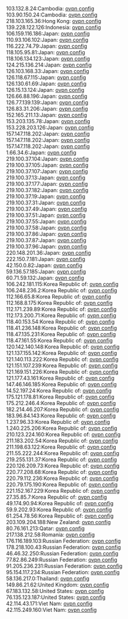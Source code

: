 103.132.8.24:Cambodia: [ovpn config](vpn/103_132_8_24.ovpn)  
103.90.150.24:Cambodia: [ovpn config](vpn/103_90_150_24.ovpn)  
218.103.165.36:Hong Kong: [ovpn config](vpn/218_103_165_36.ovpn)  
139.228.122.126:Indonesia: [ovpn config](vpn/139_228_122_126.ovpn)  
106.159.116.186:Japan: [ovpn config](vpn/106_159_116_186.ovpn)  
110.93.106.102:Japan: [ovpn config](vpn/110_93_106_102.ovpn)  
116.222.74.79:Japan: [ovpn config](vpn/116_222_74_79.ovpn)  
118.105.95.81:Japan: [ovpn config](vpn/118_105_95_81.ovpn)  
118.106.134.123:Japan: [ovpn config](vpn/118_106_134_123.ovpn)  
124.215.136.214:Japan: [ovpn config](vpn/124_215_136_214.ovpn)  
126.103.168.33:Japan: [ovpn config](vpn/126_103_168_33.ovpn)  
126.118.67.115:Japan: [ovpn config](vpn/126_118_67_115.ovpn)  
126.130.61.69:Japan: [ovpn config](vpn/126_130_61_69.ovpn)  
126.15.13.124:Japan: [ovpn config](vpn/126_15_13_124.ovpn)  
126.66.88.196:Japan: [ovpn config](vpn/126_66_88_196.ovpn)  
126.77.139.139:Japan: [ovpn config](vpn/126_77_139_139.ovpn)  
126.83.31.206:Japan: [ovpn config](vpn/126_83_31_206.ovpn)  
152.165.211.13:Japan: [ovpn config](vpn/152_165_211_13.ovpn)  
153.203.135.78:Japan: [ovpn config](vpn/153_203_135_78.ovpn)  
153.228.203.126:Japan: [ovpn config](vpn/153_228_203_126.ovpn)  
157.147.118.202:Japan: [ovpn config](vpn/157_147_118_202.ovpn)  
157.147.118.202:Japan: [ovpn config](vpn/157_147_118_202.ovpn)  
157.147.118.202:Japan: [ovpn config](vpn/157_147_118_202.ovpn)  
1.66.34.6:Japan: [ovpn config](vpn/1_66_34_6.ovpn)  
219.100.37.104:Japan: [ovpn config](vpn/219_100_37_104.ovpn)  
219.100.37.105:Japan: [ovpn config](vpn/219_100_37_105.ovpn)  
219.100.37.107:Japan: [ovpn config](vpn/219_100_37_107.ovpn)  
219.100.37.13:Japan: [ovpn config](vpn/219_100_37_13.ovpn)  
219.100.37.177:Japan: [ovpn config](vpn/219_100_37_177.ovpn)  
219.100.37.182:Japan: [ovpn config](vpn/219_100_37_182.ovpn)  
219.100.37.19:Japan: [ovpn config](vpn/219_100_37_19.ovpn)  
219.100.37.31:Japan: [ovpn config](vpn/219_100_37_31.ovpn)  
219.100.37.49:Japan: [ovpn config](vpn/219_100_37_49.ovpn)  
219.100.37.51:Japan: [ovpn config](vpn/219_100_37_51.ovpn)  
219.100.37.55:Japan: [ovpn config](vpn/219_100_37_55.ovpn)  
219.100.37.58:Japan: [ovpn config](vpn/219_100_37_58.ovpn)  
219.100.37.86:Japan: [ovpn config](vpn/219_100_37_86.ovpn)  
219.100.37.87:Japan: [ovpn config](vpn/219_100_37_87.ovpn)  
219.100.37.96:Japan: [ovpn config](vpn/219_100_37_96.ovpn)  
220.148.201.36:Japan: [ovpn config](vpn/220_148_201_36.ovpn)  
222.150.7.181:Japan: [ovpn config](vpn/222_150_7_181.ovpn)  
42.150.0.82:Japan: [ovpn config](vpn/42_150_0_82.ovpn)  
59.136.57.185:Japan: [ovpn config](vpn/59_136_57_185.ovpn)  
60.71.59.132:Japan: [ovpn config](vpn/60_71_59_132.ovpn)  
106.242.181.115:Korea Republic of: [ovpn config](vpn/106_242_181_115.ovpn)  
106.248.236.2:Korea Republic of: [ovpn config](vpn/106_248_236_2.ovpn)  
112.166.65.8:Korea Republic of: [ovpn config](vpn/112_166_65_8.ovpn)  
112.168.8.175:Korea Republic of: [ovpn config](vpn/112_168_8_175.ovpn)  
112.171.239.89:Korea Republic of: [ovpn config](vpn/112_171_239_89.ovpn)  
112.173.200.71:Korea Republic of: [ovpn config](vpn/112_173_200_71.ovpn)  
118.40.153.54:Korea Republic of: [ovpn config](vpn/118_40_153_54.ovpn)  
118.41.236.148:Korea Republic of: [ovpn config](vpn/118_41_236_148.ovpn)  
118.47.135.231:Korea Republic of: [ovpn config](vpn/118_47_135_231.ovpn)  
118.47.161.55:Korea Republic of: [ovpn config](vpn/118_47_161_55.ovpn)  
120.142.140.148:Korea Republic of: [ovpn config](vpn/120_142_140_148.ovpn)  
121.137.155.142:Korea Republic of: [ovpn config](vpn/121_137_155_142.ovpn)  
121.140.113.222:Korea Republic of: [ovpn config](vpn/121_140_113_222.ovpn)  
121.151.107.239:Korea Republic of: [ovpn config](vpn/121_151_107_239.ovpn)  
121.169.151.226:Korea Republic of: [ovpn config](vpn/121_169_151_226.ovpn)  
121.177.43.161:Korea Republic of: [ovpn config](vpn/121_177_43_161.ovpn)  
147.46.146.185:Korea Republic of: [ovpn config](vpn/147_46_146_185.ovpn)  
14.52.197.24:Korea Republic of: [ovpn config](vpn/14_52_197_24.ovpn)  
175.121.178.81:Korea Republic of: [ovpn config](vpn/175_121_178_81.ovpn)  
175.212.246.4:Korea Republic of: [ovpn config](vpn/175_212_246_4.ovpn)  
182.214.46.207:Korea Republic of: [ovpn config](vpn/182_214_46_207.ovpn)  
183.96.84.143:Korea Republic of: [ovpn config](vpn/183_96_84_143.ovpn)  
1.237.96.33:Korea Republic of: [ovpn config](vpn/1_237_96_33.ovpn)  
1.240.225.206:Korea Republic of: [ovpn config](vpn/1_240_225_206.ovpn)  
210.123.224.160:Korea Republic of: [ovpn config](vpn/210_123_224_160.ovpn)  
211.183.202.54:Korea Republic of: [ovpn config](vpn/211_183_202_54.ovpn)  
211.198.63.122:Korea Republic of: [ovpn config](vpn/211_198_63_122.ovpn)  
211.55.222.244:Korea Republic of: [ovpn config](vpn/211_55_222_244.ovpn)  
219.255.131.37:Korea Republic of: [ovpn config](vpn/219_255_131_37.ovpn)  
220.126.209.73:Korea Republic of: [ovpn config](vpn/220_126_209_73.ovpn)  
220.77.208.68:Korea Republic of: [ovpn config](vpn/220_77_208_68.ovpn)  
220.79.112.236:Korea Republic of: [ovpn config](vpn/220_79_112_236.ovpn)  
220.79.175.190:Korea Republic of: [ovpn config](vpn/220_79_175_190.ovpn)  
221.152.167.229:Korea Republic of: [ovpn config](vpn/221_152_167_229.ovpn)  
27.35.85.7:Korea Republic of: [ovpn config](vpn/27_35_85_7.ovpn)  
49.174.90.94:Korea Republic of: [ovpn config](vpn/49_174_90_94.ovpn)  
59.9.202.93:Korea Republic of: [ovpn config](vpn/59_9_202_93.ovpn)  
61.254.78.56:Korea Republic of: [ovpn config](vpn/61_254_78_56.ovpn)  
203.109.204.188:New Zealand: [ovpn config](vpn/203_109_204_188.ovpn)  
80.76.161.213:Qatar: [ovpn config](vpn/80_76_161_213.ovpn)  
217.138.212.58:Romania: [ovpn config](vpn/217_138_212_58.ovpn)  
176.116.189.103:Russian Federation: [ovpn config](vpn/176_116_189_103.ovpn)  
178.218.100.43:Russian Federation: [ovpn config](vpn/178_218_100_43.ovpn)  
46.46.32.250:Russian Federation: [ovpn config](vpn/46_46_32_250.ovpn)  
77.82.86.249:Russian Federation: [ovpn config](vpn/77_82_86_249.ovpn)  
91.205.236.231:Russian Federation: [ovpn config](vpn/91_205_236_231.ovpn)  
95.154.117.234:Russian Federation: [ovpn config](vpn/95_154_117_234.ovpn)  
58.136.217.0:Thailand: [ovpn config](vpn/58_136_217_0.ovpn)  
149.86.21.62:United Kingdom: [ovpn config](vpn/149_86_21_62.ovpn)  
67.183.132.58:United States: [ovpn config](vpn/67_183_132_58.ovpn)  
76.135.123.187:United States: [ovpn config](vpn/76_135_123_187.ovpn)  
42.114.43.171:Viet Nam: [ovpn config](vpn/42_114_43_171.ovpn)  
42.115.249.160:Viet Nam: [ovpn config](vpn/42_115_249_160.ovpn)  
